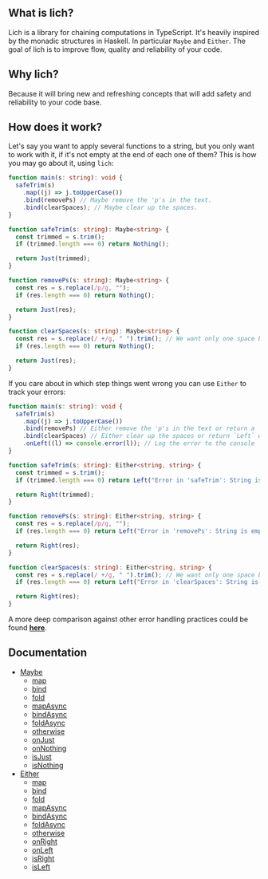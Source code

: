 ## What is lich?

Lich is a library for chaining computations in TypeScript. It's heavily inspired by the monadic structures in Haskell. In particular `Maybe` and `Either`.
The goal of lich is to improve flow, quality and reliability of your code.

## Why lich?

Because it will bring new and refreshing concepts that will add safety and reliability to your code base.

## How does it work?

Let's say you want to apply several functions to a string, but you only want to work with it, if it's not empty at the end of each one of them?
This is how you may go about it, using `lich`:

```ts
function main(s: string): void {
  safeTrim(s)
    .map((j) => j.toUpperCase())
    .bind(removePs) // Maybe remove the 'p's in the text.
    .bind(clearSpaces); // Maybe clear up the spaces.
}

function safeTrim(s: string): Maybe<string> {
  const trimmed = s.trim();
  if (trimmed.length === 0) return Nothing();

  return Just(trimmed);
}

function removePs(s: string): Maybe<string> {
  const res = s.replace(/p/g, "");
  if (res.length === 0) return Nothing();

  return Just(res);
}

function clearSpaces(s: string): Maybe<string> {
  const res = s.replace(/ +/g, " ").trim(); // We want only one space between words
  if (res.length === 0) return Nothing();

  return Just(res);
}
```

If you care about in which step things went wrong you can use `Either` to track your errors:

```ts
function main(s: string): void {
  safeTrim(s)
    .map((j) => j.toUpperCase())
    .bind(removePs) // Either remove the 'p's in the text or return a `Left` with a reason.
    .bind(clearSpaces) // Either clear up the spaces or return `Left` with a reason.
    .onLeft((l) => console.error(l)); // Log the error to the console
}

function safeTrim(s: string): Either<string, string> {
  const trimmed = s.trim();
  if (trimmed.length === 0) return Left("Error in 'safeTrim': String is empty");

  return Right(trimmed);
}

function removePs(s: string): Either<string, string> {
  const res = s.replace(/p/g, "");
  if (res.length === 0) return Left("Error in 'removePs': String is empty");

  return Right(res);
}

function clearSpaces(s: string): Either<string, string> {
  const res = s.replace(/ +/g, " ").trim(); // We want only one space between words.
  if (res.length === 0) return Left("Error in 'clearSpaces': String is empty");

  return Right(res);
}
```

A more deep comparison against other error handling practices could be found **[here](docs/comparison.md)**.

## Documentation

- [Maybe](docs/maybe.md/#maybe)
  - [map](docs/maybe.md/#map)
  - [bind](docs/maybe.md/#bind)
  - [fold](docs/maybe.md/#fold)
  - [mapAsync](docs/maybe.md/#mapasync)
  - [bindAsync](docs/maybe.md/#bindasync)
  - [foldAsync](docs/maybe.md/#foldasync)
  - [otherwise](docs/maybe.md/#otherwise)
  - [onJust](docs/maybe.md/#onjust)
  - [onNothing](docs/maybe.md/#onnothing)
  - [isJust](docs/maybe.md/#isjust)
  - [isNothing](docs/maybe.md/#isnothing)
- [Either](docs/either.md/#either)
  - [map](docs/either.md/#map)
  - [bind](docs/either.md/#bind)
  - [fold](docs/either.md/#fold)
  - [mapAsync](docs/either.md/#mapasync)
  - [bindAsync](docs/either.md/#bindasync)
  - [foldAsync](docs/either.md/#foldasync)
  - [otherwise](docs/either.md/#otherwise)
  - [onRight](docs/either.md/#onright)
  - [onLeft](docs/either.md/#onleft)
  - [isRight](docs/either.md/#isright)
  - [isLeft](docs/either.md/#isleft)
